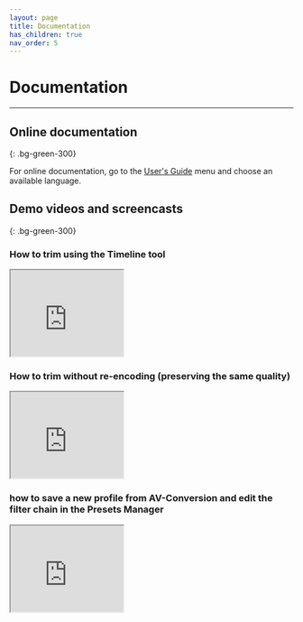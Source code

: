 ```yaml
---
layout: page
title: Documentation
has_children: true
nav_order: 5
---
```


# Documentation

--- 

## Online documentation
{: .bg-green-300}

For online documentation, go to the [User's Guide](Pages/User_Guide.html) menu 
and choose an available language.  

## Demo videos and screencasts
{: .bg-green-300}

### How to trim using the Timeline tool  
<iframe width="200" height="153" src="https://www.youtube.com/embed/1IRGWN7DQKE" title="YouTube video player" frameborder="1" allow="accelerometer; autoplay; clipboard-write; encrypted-media; gyroscope; picture-in-picture" allowfullscreen></iframe>

### How to trim without re-encoding (preserving the same quality)
<iframe width="200" height="153" src="https://www.youtube.com/embed/ewi3uwRUgVI" title="YouTube video player" frameborder="1" allow="accelerometer; autoplay; clipboard-write; encrypted-media; gyroscope; picture-in-picture" allowfullscreen></iframe> 

### how to save a new profile from AV-Conversion and edit the filter chain in the Presets Manager
<iframe width="200" height="153" src="https://www.youtube.com/embed/s92H36_yBXw" title="YouTube video player" frameborder="1" allow="accelerometer; autoplay; clipboard-write; encrypted-media; gyroscope; picture-in-picture" allowfullscreen></iframe>
